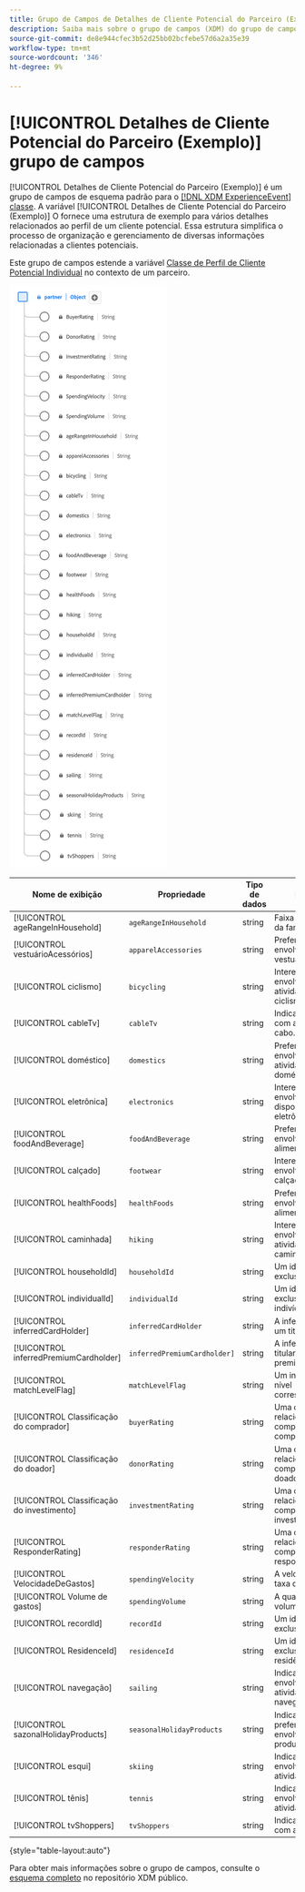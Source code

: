 ```yaml
---
title: Grupo de Campos de Detalhes de Cliente Potencial do Parceiro (Exemplo)
description: Saiba mais sobre o grupo de campos (XDM) do grupo de campos de detalhes do cliente potencial do parceiro.
source-git-commit: de8e944cfec3b52d25bb02bcfebe57d6a2a35e39
workflow-type: tm+mt
source-wordcount: '346'
ht-degree: 9%

---
```


# [!UICONTROL Detalhes de Cliente Potencial do Parceiro (Exemplo)] grupo de campos

[!UICONTROL Detalhes de Cliente Potencial do Parceiro (Exemplo)] é um grupo de campos de esquema padrão para o [[!DNL XDM ExperienceEvent] classe](../../classes/experienceevent.md). A variável [!UICONTROL Detalhes de Cliente Potencial do Parceiro (Exemplo)] O fornece uma estrutura de exemplo para vários detalhes relacionados ao perfil de um cliente potencial. Essa estrutura simplifica o processo de organização e gerenciamento de diversas informações relacionadas a clientes potenciais.

Este grupo de campos estende a variável [Classe de Perfil de Cliente Potencial Individual](https://experienceleague.adobe.com/docs/experience-platform/xdm/classes/prospect.html) no contexto de um parceiro.

![Um diagrama do [!UICONTROL Detalhes de Cliente Potencial do Parceiro (Exemplo)] grupo de campos.](../../images/field-groups/partner/partner-prospect-details-sample.png)

| Nome de exibição | Propriedade | Tipo de dados | Descrição |
|---------------------------------------|-----------------------------|-----------|--------------------------------------------------|
| [!UICONTROL ageRangeInHousehold] | `ageRangeInHousehold` | string | Faixa etária dentro da família. |
| [!UICONTROL vestuárioAcessórios] | `apparelAccessories` | string | Preferências ou envolvimento em vestuário/acessórios. |
| [!UICONTROL ciclismo] | `bicycling` | string | Interesse ou envolvimento em atividades de ciclismo. |
| [!UICONTROL cableTv] | `cableTv` | string | Indica o engajamento com a televisão a cabo. |
| [!UICONTROL doméstico] | `domestics` | string | Preferências ou envolvimento em atividades domésticas. |
| [!UICONTROL eletrônica] | `electronics` | string | Interesse ou envolvimento em dispositivos eletrônicos. |
| [!UICONTROL foodAndBeverage] | `foodAndBeverage` | string | Preferências ou envolvimento em alimentos/bebidas. |
| [!UICONTROL calçado] | `footwear` | string | Interesse ou envolvimento no calçado. |
| [!UICONTROL healthFoods] | `healthFoods` | string | Preferências ou envolvimento em alimentos saudáveis. |
| [!UICONTROL caminhada] | `hiking` | string | Interesse ou envolvimento em atividades de caminhada. |
| [!UICONTROL householdId] | `householdId` | string | Um identificador exclusivo da família. |
| [!UICONTROL individualId] | `individualId` | string | Um identificador exclusivo do indivíduo. |
| [!UICONTROL inferredCardHolder] | `inferredCardHolder` | string | A inferência de ser um titular de cartão. |
| [!UICONTROL inferredPremiumCardholder] | `inferredPremiumCardholder]` | string | A inferência de ser titular de um cartão premium. |
| [!UICONTROL matchLevelFlag] | `matchLevelFlag` | string | Um indicador do nível correspondente. |
| [!UICONTROL Classificação do comprador] | `buyerRating` | string | Uma classificação relacionada ao comportamento de compra. |
| [!UICONTROL Classificação do doador] | `donorRating` | string | Uma classificação relacionada ao comportamento do doador. |
| [!UICONTROL Classificação do investimento] | `investmentRating` | string | Uma classificação relacionada ao comportamento de investimento. |
| [!UICONTROL ResponderRating] | `responderRating` | string | Uma classificação relacionada ao comportamento do respondente. |
| [!UICONTROL VelocidadeDeGastos] | `spendingVelocity` | string | A velocidade ou a taxa de gastos. |
| [!UICONTROL Volume de gastos] | `spendingVolume` | string | A quantia ou o volume de gastos. |
| [!UICONTROL recordId] | `recordId` | string | Um identificador exclusivo do registro. |
| [!UICONTROL ResidenceId] | `residenceId` | string | Um identificador exclusivo da residência. |
| [!UICONTROL navegação] | `sailing` | string | Indica o interesse ou envolvimento em atividades de navegação. |
| [!UICONTROL sazonalHolidayProducts] | `seasonalHolidayProducts` | string | Indica as preferências ou o envolvimento em produtos de feriado. |
| [!UICONTROL esqui] | `skiing` | string | Indica o interesse ou envolvimento em atividades de esqui. |
| [!UICONTROL tênis] | `tennis` | string | Indica o interesse ou envolvimento em atividades de tênis. |
| [!UICONTROL tvShoppers] | `tvShoppers` | string | Indica o engajamento com a compra de TV. |

{style="table-layout:auto"}

Para obter mais informações sobre o grupo de campos, consulte o [esquema completo](https://github.com/adobe/xdm/blob/master/components/fieldgroups/profile/partner-prospect/merkle/prospect-details-partner-sample.schema.json) no repositório XDM público.
